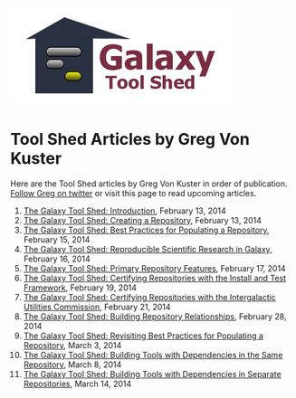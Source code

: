 <div class='center'> <a href='http://toolshed.g2.bx.psu.edu'><img src="/src/images/logos/ToolShed.jpg" alt="Galaxy Main Tool Shed" height="174" /></a> </div>

# Tool Shed Articles by Greg Von Kuster

Here are the Tool Shed articles by Greg Von Kuster in order of publication.  [Follow Greg on twitter](http://twitter.com/greg_vonkuster) or visit this page to read upcoming articles.

1. [The Galaxy Tool Shed: Introduction](http://gregvonkuster.org/galaxy-toolshed-introduction), February 13, 2014
2. [The Galaxy Tool Shed: Creating a Repository](http://gregvonkuster.org/galaxy-toolshed-creating-repository), February 13, 2014
3. [The Galaxy Tool Shed: Best Practices for Populating a Repository](http://gregvonkuster.org/galaxy-toolshed-best-practices-populating-repository), February 15, 2014
4. [The Galaxy Tool Shed: Reproducible Scientific Research in Galaxy](http://gregvonkuster.org/galaxy-toolshed-reproducible-scientific-research), February 16, 2014
5. [The Galaxy Tool Shed: Primary Repository Features](http://gregvonkuster.org/galaxy-toolshed-primary-repository-features), February 17, 2014
6. [The Galaxy Tool Shed: Certifying Repositories with the Install and Test Framework](http://gregvonkuster.org/galaxy-toolshed-certifying-repositories-install-test-framework), February 19, 2014
7. [The Galaxy Tool Shed: Certifying Repositories with the Intergalactic Utilities Commission](http://gregvonkuster.org/galaxy-toolshed-certifying-repositories-intergalactic-utilities-commission), February 21, 2014
8. [The Galaxy Tool Shed: Building Repository Relationships](http://gregvonkuster.org/galaxy-toolshed-building-repository-relationships), February 28, 2014
9. [The Galaxy Tool Shed: Revisiting Best Practices for Populating a Repository](http://gregvonkuster.org/galaxy-toolshed-revisiting-best-practices-populating-repository), March 3, 2014
10. [The Galaxy Tool Shed: Building Tools with Dependencies in the Same Repository](http://gregvonkuster.org/galaxy-toolshed-building-tools-dependencies-repository), March 8, 2014
11. [The Galaxy Tool Shed: Building Tools with Dependencies in Separate Repositories](http://gregvonkuster.org/galaxy-toolshed-building-tools-dependencies-separate-repositories), March 14, 2014
